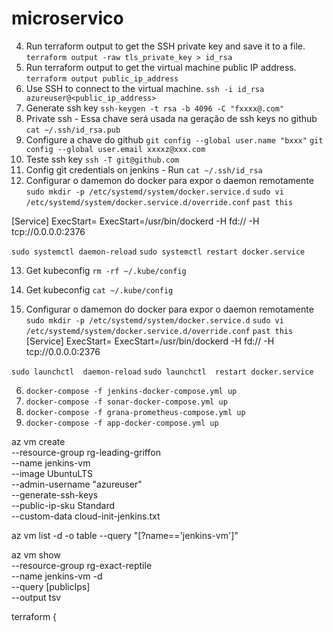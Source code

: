 # microservico

4. Run terraform output to get the SSH private key and save it to a file.
`terraform output -raw tls_private_key > id_rsa`
5. Run terraform output to get the virtual machine public IP address.
`terraform output public_ip_address`
6. Use SSH to connect to the virtual machine.
`ssh -i id_rsa azureuser@<public_ip_address>`
7. Generate ssh key 
`ssh-keygen -t rsa -b 4096 -C "fxxxx@.com"`
8. Private ssh - Essa chave será usada na geração de ssh keys no github
`cat ~/.ssh/id_rsa.pub`
9. Configure a chave do github
`git config --global user.name "bxxx"`
`git config --global user.email xxxxz@xxx.com`
10. Teste ssh key
`ssh -T git@github.com`
11. Config git credentials on jenkins - Run 
`cat ~/.ssh/id_rsa`
12. Configurar o damemon do docker para expor o daemon remotamente
`sudo mkdir -p /etc/systemd/system/docker.service.d`
`sudo vi /etc/systemd/system/docker.service.d/override.conf`
`past this`

  [Service]
        ExecStart=
        ExecStart=/usr/bin/dockerd -H fd:// -H tcp://0.0.0.0:2376

`sudo systemctl daemon-reload`
`sudo systemctl restart docker.service`

13. Get kubeconfig
`rm -rf ~/.kube/config`

14. Get kubeconfig
`cat ~/.kube/config`



5. Configurar o damemon do docker para expor o daemon remotamente
`sudo mkdir -p /etc/systemd/system/docker.service.d`
`sudo vi /etc/systemd/system/docker.service.d/override.conf`
`past this`
  [Service]
        ExecStart=
        ExecStart=/usr/bin/dockerd -H fd:// -H tcp://0.0.0.0:2376

`sudo launchctl  daemon-reload`
`sudo launchctl  restart docker.service`


6. `docker-compose -f jenkins-docker-compose.yml up`
7. `docker-compose -f sonar-docker-compose.yml up`
8. `docker-compose -f grana-prometheus-compose.yml up`
8. `docker-compose -f app-docker-compose.yml up`


az vm create \
--resource-group rg-leading-griffon \
--name jenkins-vm \
--image UbuntuLTS \
--admin-username "azureuser" \
--generate-ssh-keys \
--public-ip-sku Standard \
--custom-data cloud-init-jenkins.txt


az vm list -d -o table --query "[?name=='jenkins-vm']"

az vm show \
--resource-group rg-exact-reptile \
--name jenkins-vm -d \
--query [publicIps] \
--output tsv


terraform {



